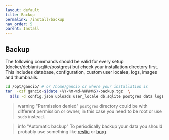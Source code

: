 ```yaml
---
layout: default
title: Backup
permalink: /install/backup
nav_order: 5
parent: Install
---
```


## Backup

The following commands should be valid for every setup (docker/debian/sqlite/postgres) but check your installation directory first.
This includes database, configuration, custom user locales, logs, images and thumbnails.

```bash
cd /opt/gancio/ # or /home/gancio or where your installation is
tar  -czf gancio-$(date +%Y-%m-%d-%H%M%S)-backup.tgz  \
  $(ls -d config.json uploads user_locale db.sqlite postgres data logs 2> /dev/null)
```
> warning "Permission denied"
> `postgres` directory could be with different permission or owner, in this case you need to be root or use `sudo` instead.

> info "Automatic backup"
> To periodically backup your data you should probably use something like [restic](https://restic.net) or [borg](https://www.borgbackup.org/)